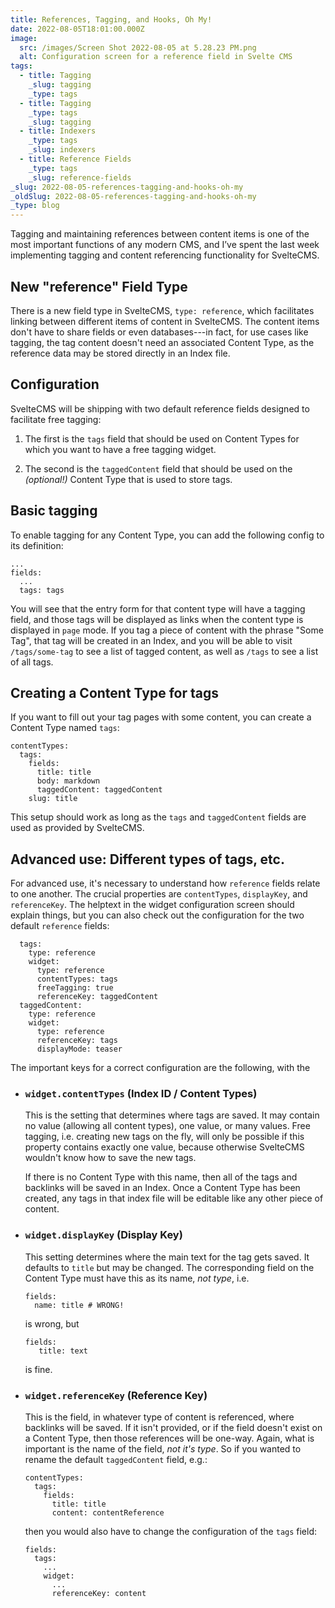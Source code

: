 ```yaml
---
title: References, Tagging, and Hooks, Oh My!
date: 2022-08-05T18:01:00.000Z
image:
  src: /images/Screen Shot 2022-08-05 at 5.28.23 PM.png
  alt: Configuration screen for a reference field in Svelte CMS
tags:
  - title: Tagging
    _slug: tagging
    _type: tags
  - title: Tagging
    _type: tags
    _slug: tagging
  - title: Indexers
    _type: tags
    _slug: indexers
  - title: Reference Fields
    _type: tags
    _slug: reference-fields
_slug: 2022-08-05-references-tagging-and-hooks-oh-my
_oldSlug: 2022-08-05-references-tagging-and-hooks-oh-my
_type: blog
---
```

Tagging and maintaining references between content items is one of the most important functions of any modern CMS, and I’ve spent the last week implementing tagging and content referencing functionality for SvelteCMS.

## New "reference" Field Type

There is a new field type in SvelteCMS, `type: reference`, which facilitates linking between different items of content in SvelteCMS. The content items don't have to share fields or even databases---in fact, for use cases like tagging, the tag content doesn't need an associated Content Type, as the reference data may be stored directly in an Index file.

## Configuration

SvelteCMS will be shipping with two default reference fields designed to facilitate free tagging:

1. The first is the `tags` field that should be used on Content Types for which you want to have a free tagging widget.

2. The second is the `taggedContent` field that should be used on the *(optional!)* Content Type that is used to store tags.

## Basic tagging

 To enable tagging for any Content Type, you can add the following config to its definition:

```
...
fields:
  ...
  tags: tags
```

You will see that the entry form for that content type will have a tagging field, and those tags will be displayed as links when the content type is displayed in `page` mode. If you tag a piece of content with the phrase "Some Tag", that tag will be created in an Index, and you will be able to visit `/tags/some-tag` to see a list of tagged content, as well as `/tags` to see a list of all tags.

## Creating a Content Type for tags

If you want to fill out your tag pages with some content, you can create a Content Type named `tags`:

```
contentTypes:
  tags:
    fields:
      title: title
      body: markdown
      taggedContent: taggedContent
    slug: title
```

This setup should work as long as the `tags` and `taggedContent` fields are used as provided by SvelteCMS.

## Advanced use: Different types of tags, etc.

For advanced use, it's necessary to understand how `reference` fields relate to one another. The crucial properties are `contentTypes`, `displayKey`, and `referenceKey`. The helptext in the widget configuration screen should explain things, but you can also check out the configuration for the two default `reference` fields:

```
  tags:
    type: reference
    widget:
      type: reference
      contentTypes: tags
      freeTagging: true
      referenceKey: taggedContent
  taggedContent:
    type: reference
    widget:
      type: reference
      referenceKey: tags
      displayMode: teaser
```

The important keys for a correct configuration are the following, with the

* ### `widget.contentTypes` (Index ID / Content Types)

  This is the setting that determines where tags are saved. It may contain no value (allowing all content types), one value, or many values. Free tagging, i.e. creating new tags on the fly, will only be possible if this property contains exactly one value, because otherwise SvelteCMS wouldn't know how to save the new tags.

  If there is no Content Type with this name, then all of the tags and backlinks will be saved in an Index. Once a Content Type has been created, any tags in that index file will be editable like any other piece of content.

* ### `widget.displayKey` (Display Key)

  This setting determines where the main text for the tag gets saved. It defaults to `title` but may be changed. The corresponding field on the Content Type must have this as its name, *not type*, i.e.
  ```
  fields:
    name: title # WRONG!
  ```
  is wrong, but
  ```
  fields:
     title: text
  ```
  is fine.

* ### `widget.referenceKey` (Reference Key)

  This is the field, in whatever type of content is referenced, where backlinks will be saved. If it isn't provided, or if the field doesn't exist on a Content Type, then those references will be one-way. Again, what is important is the name of the field, *not it's type*. So if you wanted to rename the default `taggedContent` field, e.g.:
  ```
  contentTypes:
    tags:
      fields:
        title: title
        content: contentReference
  ```
  then you would also have to change the configuration of the `tags` field:
  ```
  fields:
    tags:
      ...
      widget:
        ...
        referenceKey: content
  ```
